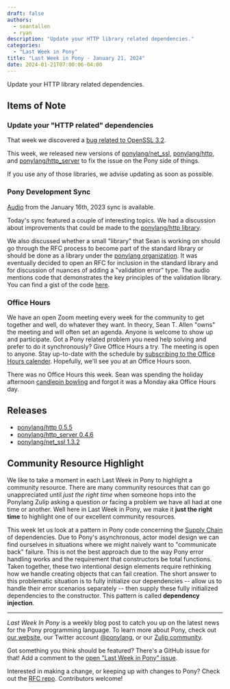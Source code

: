 ```yaml
---
draft: false
authors:
  - seantallen
  - ryan
description: "Update your HTTP library related dependencies."
categories:
  - "Last Week in Pony"
title: "Last Week in Pony - January 21, 2024"
date: 2024-01-21T07:00:06-04:00
---
```


Update your HTTP library related dependencies.

<!-- more -->

## Items of Note

### Update your "HTTP related" dependencies

That week we discovered a [bug related to OpenSSL 3.2](/blog/posts/last-week-in-pony-011424.md#openssl-32-related-bug).

This week, we released new versions of [ponylang/net_ssl](https://github.com/ponylang/net_ssl), [ponylang/http](https://github.com/ponylang/http), and [ponylang/http_server](https://github.com/ponylang/http_server) to fix the issue on the Pony side of things.

If you use any of those libraries, we advise updating as soon as possible.

### Pony Development Sync

[Audio](https://vimeo.com/917352238) from the January 16th, 2023 sync is available.

Today's sync featured a couple of interesting topics. We had a discussion about improvements that could be made to the [ponylang/http library](https://github.com/ponylang/http).

We also discussed whether a small "library" that Sean is working on should go through the RFC process to become part of the standard library or should be done as a library under the [ponylang organization](https://github.com/ponylang). It was eventually decided to open an RFC for inclusion in the standard library and for discussion of nuances of adding a "validation error" type. The audio mentions code that demonstrates the key principles of the validation library. You can find a gist of the code [here](https://playground.ponylang.io/?gist=7aadb11e921d000b5758cb424c707be1).

### Office Hours

We have an open Zoom meeting every week for the community to get together and well, do whatever they want. In theory, Sean T. Allen "owns" the meeting and will often set an agenda. Anyone is welcome to show up and participate. Got a Pony related problem you need help solving and prefer to do it synchronously? Give Office Hours a try. The meeting is open to anyone. Stay up-to-date with the schedule by [subscribing to the Office Hours calender](https://calendar.google.com/calendar/ical/4465e68ae24131ae00461a40893f2637a2c9ac510e311a44ff78680e2f183ce3%40group.calendar.google.com/public/basic.ics). Hopefully, we'll see you at an Office Hours soon.

There was no Office Hours this week. Sean was spending the holiday afternoon [candlepin bowling](https://en.wikipedia.org/wiki/Candlepin_bowling) and forgot it was a Monday aka Office Hours day.

## Releases

- [ponylang/http 0.5.5](https://github.com/ponylang/http/releases/tag/0.5.5)
- [ponylang/http_server 0.4.6](https://github.com/ponylang/http_server/releases/tag/0.4.6)
- [ponylang/net_ssl 1.3.2](https://github.com/ponylang/net_ssl/releases/tag/1.3.2)

## Community Resource Highlight

We like to take a moment in each Last Week in Pony to highlight a community resource. There are many community resources that can go unappreciated until _just the right time_ when someone hops into the Ponylang Zulip asking a question or facing a problem we have all had at one time or another. Well here in Last Week in Pony, we make it **just the right time** to highlight one of our excellent community resources.

This week let us look at a pattern in Pony code concerning the [Supply Chain](https://patterns.ponylang.io/creation/supply-chain) of dependencies. Due to Pony's asynchronous, actor model design we can find ourselves in situations where we might naively want to "communicate back" failure. This is not the best approach due to the way Pony error handling works and the requirement that constructors be total functions. Taken together, these two intentional design elements require rethinking how we handle creating objects that can fail creation. The short answer to this problematic situation is to fully initialize our dependencies -- allow us to handle their error scenarios separately -- then supply these fully initialized dependencies to the constructor. This pattern is called  __dependency injection__.

---

_Last Week In Pony_ is a weekly blog post to catch you up on the latest news for the Pony programming language. To learn more about Pony, check out [our website](https://ponylang.io), our Twitter account [@ponylang](https://twitter.com/ponylang), or our [Zulip community](https://ponylang.zulipchat.com).

Got something you think should be featured? There's a GitHub issue for that! Add a comment to the [open "Last Week in Pony" issue](https://github.com/ponylang/ponylang.github.io/issues?q=is%3Aissue+is%3Aopen+label%3Alast-week-in-pony).

Interested in making a change, or keeping up with changes to Pony? Check out the [RFC repo](https://github.com/ponylang/rfcs). Contributors welcome!
